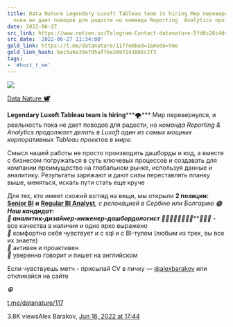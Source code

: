 ```yaml
---
title: Data Nature Legendary Luxoft Tableau team is hiring Мир перевернулся и реальность
  пока не дает поводов для радости но команда Reporting  Analytics про
date: 2022-06-27
src_link: https://www.notion.so/Telegram-Contact-datanature-5fd6c26c4d44459c81f7ea29b0c31cc8
src_date: '2022-06-27 11:34:00'
gold_link: https://t.me/datanature/117?embed=1&mode=tme
gold_link_hash: bec5a6e33e7d5affbe2897243865c2f3
tags:
- '#host_t_me'
---
```




[*![](https://cdn4.cdn-telegram.org/file/EeGLGeV3H-ikI4QMkDkdph3QY9MhIhLtRZFlLYkk0ttl-y13s2ymWmCePYSF-a8WOFpjjxCvQJuHg4MILBM_u4Gog4vOceKFnjYAGRSl02PrlRYlvLv0PhvdJbS48xQLbahBSIfbHz05NAK5Gld37Q-9DShRCKV9BY_rflkQKFqFrKYWhTKC6gO7VIEoTPyXcJYkuuKxxraco4PXw8I59JT_Jwd4EjIyfuc2tYXbdz5jvNMdriZyA_yj992zREfzjkg3UX7rx3UOH6IJ6AwN-qsjuBQJUD6zZ58zh-1cD4WeOQmqrFeJycC0HJJ1IX8oY6vZj7xnJXoFv43_tPB4Vg.jpg)*](https://t.me/datanature)



[Data Nature ***🕊***](https://t.me/datanature)

**Legendary Luxoft Tableau team is hiring*****🌪*** Мир перевернулся, и реальность пока не дает поводов для радости, но *команда* *Reporting & Analytics продолжает делать в Luxoft один из самых мощных корпоративных Tableau проектов в мире.*   
  
Смысл нашей работы не просто производить дашборды и код, а вместе с бизнесом погружаться в суть ключевых процессов и создавать для компании преимущество на глобальном рынке, используя данные и аналитику. Результаты заряжают и дают силы переставлять планку выше, меняться, искать пути стать еще круче   
  
Для тех, кто имеет схожий взгляд на вещи, мы открыли **2 позиции:** [**Senior BI**](https://www.linkedin.com/jobs/view/senior-bi-tableau-analyst-at-luxoft-3110866428/?originalSubdomain=rs) **и** [**Regular BI Analyst**](https://career.luxoft.com/job/regular-bi-tableau-analyst/328892/)**, с релокацией в Сербию или Болгарию ***🌞*****Наш кандидат:  
***🔹*** аналитик-дизайнер-инженер-дашбордологист ***🧑‍💻******👩🏼‍🎨******👨🏻‍🏫******🧑🏼‍🎤*** - все качества в наличии и одно ярко выражено  
***🔸*** комфортно себя чувствует и с sql и с BI-тулом (любым из трех, вы все их знаете)  
***🔹*** активен и проактивен  
***🔸*** уверенно говорит и пишет на английском  
  
Если чувствуешь метч - присылай CV в личку — [@alexbarakov](https://t.me/alexbarakov) или откликайся на сайте  
  
***☮️***

[t.me/datanature/117](https://t.me/datanature/117)

3.8K viewsAlex Barakov, [Jun 16, 2022 at 17:44](https://t.me/datanature/117)